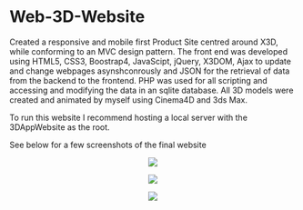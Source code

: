 # Web-3D-Website

Created a responsive and mobile first Product Site centred around X3D, while conforming to an MVC design pattern. The front end was developed using HTML5, CSS3, Boostrap4, JavaScipt, jQuery, X3DOM, Ajax to update and change webpages asynshconrously and JSON for the retrieval of data from the backend to the frontend. PHP was used for all scripting and accessing and modifying the data in an sqlite database.
All 3D models were created and animated by myself using Cinema4D and 3ds Max.

To run this website I recommend hosting a local server with the 3DAppWebsite as the root.

See below for a few screenshots of the final website

<p align="center">
  <img src="https://github.com/raksobha/Web3DApplications/blob/main/readMeImages/homepage.png">
</p>
<p align="center">
  <img src="https://github.com/raksobha/Web3DApplications/blob/main/readMeImages/cola.png">
</p>
<p align="center">
  <img src="https://github.com/raksobha/Web3DApplications/blob/main/readMeImages/sprite.png">
</p>
